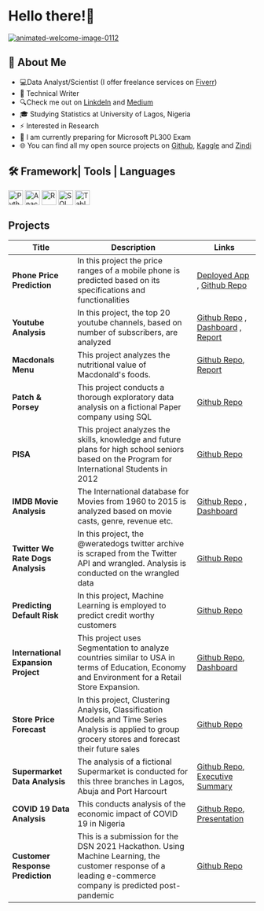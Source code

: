 # Hello there!👋
<a href="https://www.animatedimages.org/cat-welcome-707.htm"><img src="https://www.animatedimages.org/data/media/707/animated-welcome-image-0112.gif" border="0" alt="animated-welcome-image-0112" /></a>


## :book: About Me
- 💻Data Analyst/Scientist (I offer freelance services on [Fiverr](https://www.fiverr.com/awojidemarga135))
- 🔭 Technical Writer
- 🔍Check me out on [Linkdeln](https://www.linkedin.com/in/margaret-awojide/) and [Medium](https://medium.com/@margaretawojide)
- 🎓 Studying Statistics at University of Lagos, Nigeria
- ⚡ Interested in Research
- 🌱 I am currently preparing for Microsoft PL300 Exam
- 🌐 You can find all my open source projects on [Github](https://github.com/awojidetola), [Kaggle](https://www.kaggle.com/awojidemargaret) and [Zindi](https://zindi.africa/users/awojide)

<!--
**awojidetola/awojidetola** is a ✨ _special_ ✨ repository because its `README.md` (this file) appears on your GitHub profile.

Here are some ideas to get you started:
- 🔭 I’m currently working on ...
- 🌱 I’m currently learning ...
- 👯 I’m looking to collaborate on ...
- 🤔 I’m looking for help with ...
- 💬 Ask me about ...
- 📫 How to reach me: ...
- 😄 Pronouns: ...
- ⚡ Fun fact: ...
Tableau Streamlit Heroku Django
-->

## 🛠 Framework| Tools | Languages
[<img src="https://upload.wikimedia.org/wikipedia/commons/thumb/c/c3/Python-logo-notext.svg/1200px-Python-logo-notext.svg.png" height="30em" align="center" alt="Python" title="Python"/>](https://github.com/awojidetola)
[<img src="https://pydata.org/amsterdam2018/media/sponsor_files/Anaconda_stacked_RGB.png" height="30em" align="center" alt="Anaconda" title="Anaconda"/>](https://github.com/awojidetola)
[<img src="https://encrypted-tbn0.gstatic.com/images?q=tbn:ANd9GcQ8diGKg92SXPgrCNfDICWBS2-qYmUF5RnWtdxOVb5X0Hxi6PH5M-5P48Wz6ZHj2WEroRU&usqp=CAU" height="30em" align="center" alt="R" title="R"/>](https://github.com/awojidetola)
[<img src="https://cdn1.vectorstock.com/i/1000x1000/77/50/sql-database-icon-logo-design-ui-or-ux-app-vector-17507750.jpg" height="30em" align="center" alt="SQL" title="SQL"/>](https://github.com/awojidetola)
[<img src="https://logos-world.net/wp-content/uploads/2021/10/Tableau-Emblem.png" height="30em" align="center" alt="Tableau" title="Tableau"/>](https://github.com/awojidetola)

## Projects

| Title | Description | Links |
| --- | --- | --- |
| **Phone Price Prediction** | In this project the price ranges of a mobile phone is predicted based on its specifications and functionalities | [Deployed App](https://awojidetola-mobile-phone-price-prediction-prediction-mma8kw.streamlitapp.com/) , [Github Repo](https://github.com/awojidetola/Mobile-Phone-Price-Prediction) |
|**Youtube Analysis**|In this project, the top 20 youtube channels, based on number of subscribers, are analyzed |[Github Repo](https://github.com/awojidetola/Youtube-Analysis) , [Dashboard](https://public.tableau.com/app/profile/margaret.awojide/viz/Top200YoutubersDashboard/Dashboard1) , [Report](https://github.com/awojidetola/Youtube-Analysis/raw/main/Report.pdf)  | 
| **Macdonals Menu** | This project analyzes the nutritional value of Macdonald's foods. | [Github Repo](https://github.com/awojidetola/McDonalds-Menu-Analysis), [Report](https://github.com/awojidetola/McDonalds-Menu-Analysis/raw/main/McDonald_Analysis%20slides.pdf)|
| **Patch & Porsey** | This project conducts a thorough exploratory data analysis on a fictional Paper company using SQL | [Github Repo](https://github.com/awojidetola/Udacity-Data-Analysis-ND/tree/main/Patch_and_Porsey_Papers) |
| **PISA** | This project analyzes the skills, knowledge and future plans for high school seniors based on the Program for International Students in 2012 |[Github Repo](https://github.com/awojidetola/Udacity-Data-Analysis-ND/tree/main/PISA%202012%20Analysis)|
| **IMDB Movie Analysis** |The International database for Movies from 1960 to 2015 is analyzed based on movie casts, genre, revenue etc. |[Github Repo](https://github.com/awojidetola/Udacity-Data-Analysis-ND/tree/main/IMDB%20Movies%20Analysis) , [Dashboard](https://public.tableau.com/app/profile/margaret.awojide/viz/IMDBMovieDashboard_16554219196260/Dashboard1?publish=yes)|
| **Twitter We Rate Dogs Analysis** |In this project, the @weratedogs twitter archive is scraped from the Twitter API and wrangled. Analysis is conducted on the wrangled data|[Github Repo](https://github.com/awojidetola/Udacity-Data-Analysis-ND/tree/main/WeRateDogs%20Project)|
| **Predicting Default Risk** |In this project, Machine Learning is employed to predict credit worthy customers|[Github Repo](https://github.com/awojidetola/Predictive-Analytics-for-Business-Nanodegree-/tree/main/Predicting%20Default%20Risk)|
| **International Expansion Project** | This project uses Segmentation to analyze countries similar to USA in terms of Education, Economy and Environment for a Retail Store Expansion. |[Github Repo](https://github.com/awojidetola/Predictive-Analytics-for-Business-Nanodegree-/tree/main/Segmentation:%20International%20Expansion%20Project), [Dashboard](https://public.tableau.com/app/profile/margaret.awojide/viz/SegmentationProject_16560714846690/Sheet1?publish=yes)|
| **Store Price Forecast** |In this project, Clustering Analysis, Classification Models and Time Series Analysis is applied to group grocery stores and forecast their future sales | [Github Repo](https://github.com/awojidetola/Predictive-Analytics-for-Business-Nanodegree-/tree/main/Combining%20Predictive%20Techniques) |
| **Supermarket Data Analysis** | The analysis of a fictional Supermarket is conducted for this three branches in Lagos, Abuja and Port Harcourt|[Github Repo](https://github.com/awojidetola/Supermarket-Analysis-Project), [Executive Summary](https://github.com/awojidetola/Supermarket-Analysis-Project/raw/main/Executive%20Summary.pdf) |
| **COVID 19 Data Analysis**| This conducts analysis of the economic impact of COVID 19 in Nigeria | [Github Repo](https://github.com/awojidetola/Data-Analysis-Covid-19), [Presentation](https://github.com/awojidetola/Data-Analysis-Covid-19/raw/main/Data%20Analysis%20COVID%2019.pptx)|
|**Customer Response Prediction**|This is a submission for the DSN 2021 Hackathon. Using Machine Learning, the customer response of a leading e-commerce company is predicted post-pandemic|[Github Repo](https://github.com/awojidetola/DSN-Bootcamp-Hackathon-Customer-Response-Prediction-) |
